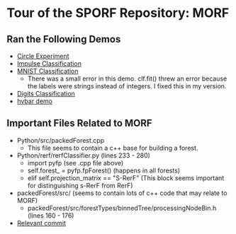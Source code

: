 # Tour of the SPORF Repository: MORF

## Ran the Following Demos
* [Circle Experiment](https://nbviewer.jupyter.org/github/NeuroDataDesign/tealeaf/blob/master/morgan_dods/MORF_demos/Circle_experiment_using_S-RerF.ipynb)
* [Impulse Classification](https://nbviewer.jupyter.org/github/NeuroDataDesign/tealeaf/blob/master/morgan_dods/MORF_demos/Impulse_Classification_using_S-RerF.ipynb)
* [MNIST Classification](https://nbviewer.jupyter.org/github/NeuroDataDesign/tealeaf/blob/master/morgan_dods/MORF_demos/MNIST_classification_using_structured_RerF.ipynb)
  * There was a small error in this demo. clf.fit() threw an error because the labels were strings instead of integers. I fixed this in my version.
* [Digits Classification](https://nbviewer.jupyter.org/github/NeuroDataDesign/tealeaf/blob/master/morgan_dods/MORF_demos/plot_digits_classification.ipynb)
* [hvbar demo](https://nbviewer.jupyter.org/github/NeuroDataDesign/tealeaf/blob/master/morgan_dods/MORF_demos/sRerF-hvbar-demo.ipynb)

## Important Files Related to MORF
* Python/src/packedForest.cpp
  * This file seems to contain a c++ base for building a forest. 
* Python/rerf/rerfClassifier.py (lines 233 - 280)
  * import pyfp (see .cpp file above)
  * self.forest_ = pyfp.fpForest() (happens in all forests)
  * elif self.projection_matrix == "S-RerF" (This block seems important for distinguishing s-RerF from RerF)
* packedForest/src/ (seems to contain lots of c++ code that may relate to MORF)
  * packedForest/src/forestTypes/binnedTree/processingNodeBin.h (lines 160 - 176)
* [Relevant commit](https://github.com/neurodata/SPORF/commit/ef9ade7a28a14a8c7d6db413874bcf2628084726#diff-2a9622f4ae137df85699310ebd93744b)
